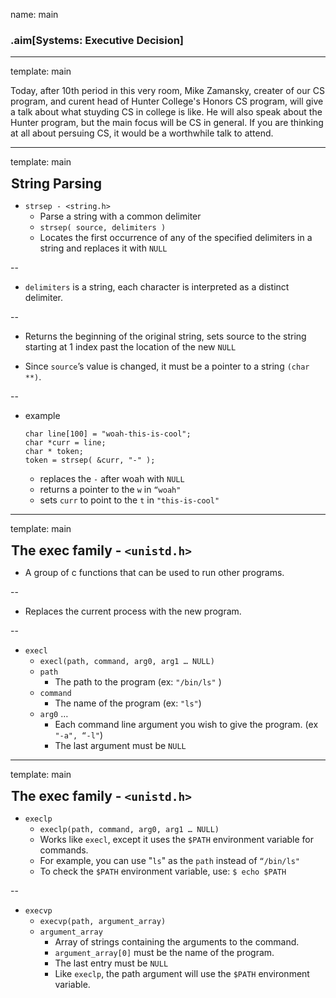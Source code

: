 name: main

### .aim[Systems: Executive Decision]
<style>
.aim {
font-size: .75em;
border-bottom: 1px solid lightgray;
margin: 1px;
}
.remark-inline-code {
  background-color: lightgray;
  border-radius: 3px;
  padding-left: 2px;
  padding-right: 2px;
}
h4 {
font-size: 1.5em;
margin: 1px;
}
</style>

---
template: main

Today, after 10th period in this very room, Mike Zamansky, creater of our CS program, and curent head of Hunter College's Honors CS program, will give a talk about what stuyding CS in college is like. He will also speak about the Hunter program, but the main focus will be CS in general. If you are thinking at all about persuing CS, it would be a worthwhile talk to attend.

---
template: main

#### String Parsing

- `strsep - <string.h>`
  - Parse a string with a common delimiter
  - `strsep( source, delimiters )`
  - Locates the first occurrence of any of the specified delimiters in a string and replaces it with `NULL`

--

  - `delimiters` is a string, each character is interpreted as a distinct delimiter.

--

  - Returns the beginning of the original string, sets source to the string starting at 1 index past the location of the new `NULL`

  - Since `source`’s value is changed, it must be a pointer to a string `(char **)`.

--

  - example
    ```
    char line[100] = "woah-this-is-cool";
    char *curr = line;
    char * token;
    token = strsep( &curr, "-" );
    ```
    - replaces the `-` after woah with `NULL`
    - returns a pointer to the `w` in `“woah"`
    - sets `curr` to point to the `t` in `"this-is-cool"`

---
template: main

#### The exec family - `<unistd.h>`

- A group of c functions that can be used to run other programs.

--

- Replaces the current process with the new program.

--

- `execl`
  - `execl(path, command, arg0, arg1 … NULL)`
  - `path`
    - The path to the program (ex: `"/bin/ls"` )
  - `command`
    - The name of the program (ex: `"ls"`)
  - `arg0` …
    - Each command line argument you wish to give the program. (ex `"-a", “-l"`)
    - The last argument must be `NULL`

---
template: main

#### The exec family - `<unistd.h>`

- `execlp`
  - `execlp(path, command, arg0, arg1 … NULL)`
  - Works like `execl`, except it uses the `$PATH` environment variable for commands.
  - For example, you can use "`ls`" as the `path` instead of `“/bin/ls"`
  - To check the `$PATH` environment variable, use: `$ echo $PATH`

--

- `execvp`
  - `execvp(path, argument_array)`
  - `argument_array`
    - Array of strings containing the arguments to the command.
    - `argument_array[0]` must be the name of the program.
    - The last entry must be `NULL`
    - Like `execlp`, the path argument will use the `$PATH` environment variable.
